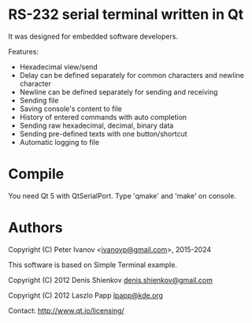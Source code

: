 RS-232 serial terminal written in Qt
====================================
It was designed for embedded software developers.

Features:
 * Hexadecimal view/send
 * Delay can be defined separately for common characters and newline character
 * Newline can be defined separately for sending and receiving
 * Sending file
 * Saving console's content to file
 * History of entered commands with auto completion
 * Sending raw hexadecimal, decimal, binary data
 * Sending pre-defined texts with one button/shortcut
 * Automatic logging to file

Compile
=======
You need Qt 5 with QtSerialPort. Type 'qmake' and 'make' on console.

Authors
=======
Copyright (C) Peter Ivanov &lt;ivanovp@gmail.com&gt;, 2015-2024

This software is based on Simple Terminal example.

Copyright (C) 2012 Denis Shienkov <denis.shienkov@gmail.com>

Copyright (C) 2012 Laszlo Papp <lpapp@kde.org>

Contact: http://www.qt.io/licensing/

